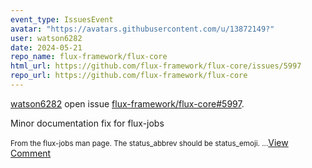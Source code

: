 ```yaml
---
event_type: IssuesEvent
avatar: "https://avatars.githubusercontent.com/u/13872149?"
user: watson6282
date: 2024-05-21
repo_name: flux-framework/flux-core
html_url: https://github.com/flux-framework/flux-core/issues/5997
repo_url: https://github.com/flux-framework/flux-core
---
```


<a href='https://github.com/watson6282' target='_blank'>watson6282</a> open issue <a href='https://github.com/flux-framework/flux-core/issues/5997' target='_blank'>flux-framework/flux-core#5997</a>.

<p>Minor documentation fix for flux-jobs</p><small>From the flux-jobs man page.  The status_abbrev should be status_emoji....</small><a href='https://github.com/flux-framework/flux-core/issues/5997' target='_blank'>View Comment</a>